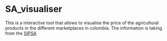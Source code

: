 # SA_visualiser
This is a interactive tool that allows to visualise the price of the agricultural products in the different  marketplaces in colombia. The information is taking from the [SIPSA](https://www.dane.gov.co/index.php/servicios-al-ciudadano/servicios-informacion/sipsa)  
